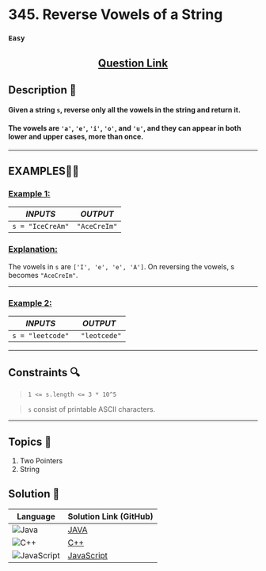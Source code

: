 # 345. Reverse Vowels of a String

### `Easy`


<h2 align="center">
<a href="https://leetcode.com/problems/reverse-vowels-of-a-string/"><strong>Question Link</strong></a>
</h2>


## Description 📑

#### Given a string `s`, reverse only all the vowels in the string and return it.

#### The vowels are `'a'`, `'e'`, `'i'`, `'o'`, and `'u'`, and they can appear in both lower and upper cases, more than once.

---

## **EXAMPLES**💫✨ </br>

<h3>

<ins>**Example 1**:</ins> </br>


| _INPUTS_ | _OUTPUT_ |
| :-----------: | :-----------: |
| `s = "IceCreAm"` | `"AceCreIm"` |

</h3>

<h3>
<ins>Explanation:</ins>
</h3>

The vowels in `s` are `['I', 'e', 'e', 'A']`. On reversing the vowels, s becomes `"AceCreIm"`.

____
<h3>

<ins>**Example 2**:</ins> </br>

| _INPUTS_ | _OUTPUT_ |
| :-----------: | :-----------: |
| `s = "leetcode"` | ` "leotcede"` |

</h3>

___

## Constraints 🔍

> `1 <= s.length <= 3 * 10^5`</br>

> `s` consist of printable ASCII characters.

___

## Topics 📝

1. Two Pointers
2. String


## Solution 📃

|  Language   |  Solution Link (GitHub) |
| ------------- | ------------- |
|  ![Java](https://img.shields.io/badge/java-%23ED8B00.svg?style=flat&logo=openjdk&logoColor=white)  | [JAVA](https://github.com/Purnima47/Leetcode-Solutions/blob/main/%F0%9F%9F%A2%20Easy/345%20-%20Reverse%20Vowels%20of%20a%20String/_345ReverseVowelsofaString.java) |
|  ![C++](https://img.shields.io/badge/c++-%2300599C.svg?style=plastic&logo=c%2B%2B&logoColor=white)  | [C++](https://github.com/Purnima47/Leetcode-Solutions/blob/main/%F0%9F%9F%A2%20Easy/345%20-%20Reverse%20Vowels%20of%20a%20String/_345ReverseVowelsofaString.cpp)  |
|  ![JavaScript](https://img.shields.io/badge/javascript-%23323330.svg?style=flat&logo=javascript&logoColor=%23F7DF1E)  | [JavaScript](https://github.com/Purnima47/Leetcode-Solutions/blob/main/%F0%9F%9F%A2%20Easy/345%20-%20Reverse%20Vowels%20of%20a%20String/_345ReverseVowelsofaString.js) |
